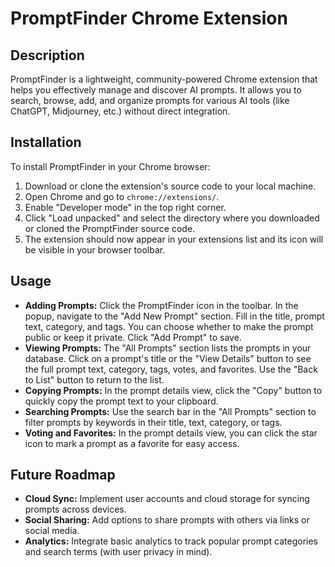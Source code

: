 # PromptFinder Chrome Extension

## Description

PromptFinder is a lightweight, community-powered Chrome extension that helps you effectively manage and discover AI prompts. It allows you to search, browse, add, and organize prompts for various AI tools (like ChatGPT, Midjourney, etc.) without direct integration.

## Installation

To install PromptFinder in your Chrome browser:

1. Download or clone the extension's source code to your local machine.
2. Open Chrome and go to `chrome://extensions/`.
3. Enable "Developer mode" in the top right corner.
4. Click "Load unpacked" and select the directory where you downloaded or cloned the PromptFinder source code.
5. The extension should now appear in your extensions list and its icon will be visible in your browser toolbar.

## Usage

* **Adding Prompts:** Click the PromptFinder icon in the toolbar. In the popup, navigate to the "Add New Prompt" section. Fill in the title, prompt text, category, and tags. You can choose whether to make the prompt public or keep it private. Click "Add Prompt" to save.
* **Viewing Prompts:** The "All Prompts" section lists the prompts in your database. Click on a prompt's title or the "View Details" button to see the full prompt text, category, tags, votes, and favorites. Use the "Back to List" button to return to the list.
* **Copying Prompts:** In the prompt details view, click the "Copy" button to quickly copy the prompt text to your clipboard.
* **Searching Prompts:** Use the search bar in the "All Prompts" section to filter prompts by keywords in their title, text, category, or tags.
* **Voting and Favorites:** In the prompt details view, you can click the star icon to mark a prompt as a favorite for easy access.

## Future Roadmap

* **Cloud Sync:** Implement user accounts and cloud storage for syncing prompts across devices.
* **Social Sharing:** Add options to share prompts with others via links or social media.
* **Analytics:** Integrate basic analytics to track popular prompt categories and search terms (with user privacy in mind).
